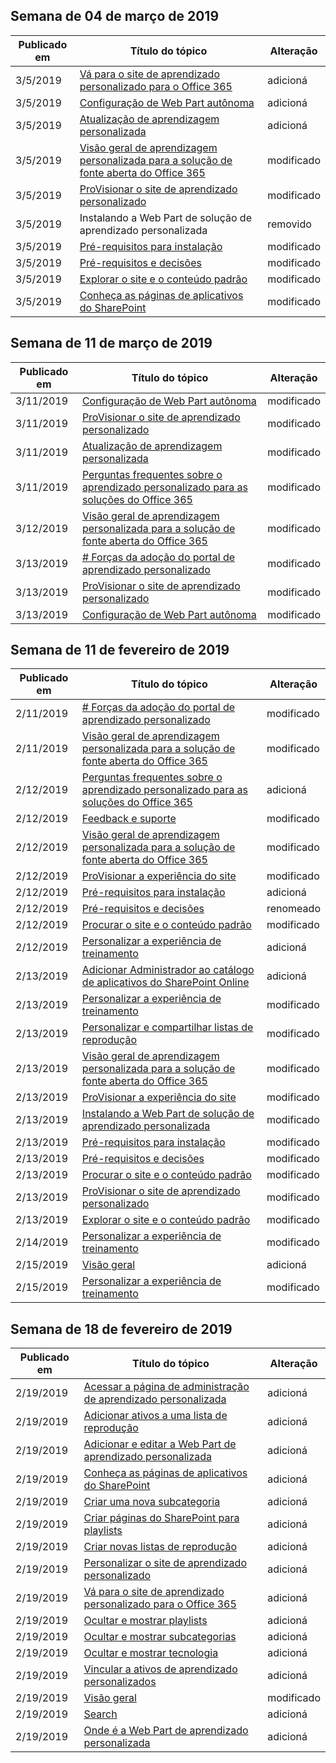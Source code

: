 <!-- This file is generated automatically each week. Changes made to this file will be overwritten.-->




## <a name="week-of-march-04-2019"></a>Semana de 04 de março de 2019


| Publicado em |Título do tópico | Alteração |
|------|------------|--------|
| 3/5/2019 | [Vá para o site de aprendizado personalizado para o Office 365](/Office365/CustomLearning/custom_addowners) | adicioná |
| 3/5/2019 | [Configuração de Web Part autônoma](/Office365/CustomLearning/custom_manualsetup) | adicioná |
| 3/5/2019 | [Atualização de aprendizagem personalizada](/Office365/CustomLearning/custom_upgrade) | adicioná |
| 3/5/2019 | [Visão geral de aprendizagem personalizada para a solução de fonte aberta do Office 365](/Office365/CustomLearning/index) | modificado |
| 3/5/2019 | [ProVisionar o site de aprendizado personalizado](/Office365/CustomLearning/installsitepackage) | modificado |
| 3/5/2019 | Instalando a Web Part de solução de aprendizado personalizada | removido |
| 3/5/2019 | [Pré-requisitos para instalação](/Office365/CustomLearning/prereqs) | modificado |
| 3/5/2019 | [Pré-requisitos e decisões](/Office365/CustomLearning/servicedecisions) | modificado |
| 3/5/2019 | [Explorar o site e o conteúdo padrão](/Office365/CustomLearning/sitecontent) | modificado |
| 3/5/2019 | [Conheça as páginas de aplicativos do SharePoint](/Office365/CustomLearning/custom_apppages) | modificado |


## <a name="week-of-march-11-2019"></a>Semana de 11 de março de 2019


| Publicado em |Título do tópico | Alteração |
|------|------------|--------|
| 3/11/2019 | [Configuração de Web Part autônoma](/Office365/CustomLearning/custom_manualsetup) | modificado |
| 3/11/2019 | [ProVisionar o site de aprendizado personalizado](/Office365/CustomLearning/custom_provision) | modificado |
| 3/11/2019 | [Atualização de aprendizagem personalizada](/Office365/CustomLearning/custom_upgrade) | modificado |
| 3/11/2019 | [Perguntas frequentes sobre o aprendizado personalizado para as soluções do Office 365](/Office365/CustomLearning/faq) | modificado |
| 3/12/2019 | [Visão geral de aprendizagem personalizada para a solução de fonte aberta do Office 365](/Office365/CustomLearning/index) | modificado |
| 3/13/2019 | [# Forças da adoção do portal de aprendizado personalizado](/Office365/CustomLearning/driveadoption) | modificado |
| 3/13/2019 | [ProVisionar o site de aprendizado personalizado](/Office365/CustomLearning/custom_provision) | modificado |
| 3/13/2019 | [Configuração de Web Part autônoma](/Office365/CustomLearning/custom_manualsetup) | modificado |


## <a name="week-of-february-11-2019"></a>Semana de 11 de fevereiro de 2019


| Publicado em |Título do tópico | Alteração |
|------|------------|--------|
| 2/11/2019 | [# Forças da adoção do portal de aprendizado personalizado](/Office365/CustomLearning/driveadoption) | modificado |
| 2/11/2019 | [Visão geral de aprendizagem personalizada para a solução de fonte aberta do Office 365](/Office365/CustomLearning/index) | modificado |
| 2/12/2019 | [Perguntas frequentes sobre o aprendizado personalizado para as soluções do Office 365](/Office365/CustomLearning/faq) | adicioná |
| 2/12/2019 | [Feedback e suporte](/Office365/CustomLearning/feedback) | modificado |
| 2/12/2019 | [Visão geral de aprendizagem personalizada para a solução de fonte aberta do Office 365](/Office365/CustomLearning/index) | modificado |
| 2/12/2019 | [ProVisionar a experiência do site](/Office365/CustomLearning/installsitepackage) | modificado |
| 2/12/2019 | [Pré-requisitos para instalação](/Office365/CustomLearning/prereqs) | adicioná |
| 2/12/2019 | [Pré-requisitos e decisões](/Office365/CustomLearning/servicedecisions) | renomeado |
| 2/12/2019 | [Procurar o site e o conteúdo padrão](/Office365/CustomLearning/sitecontent) | modificado |
| 2/12/2019 | [Personalizar a experiência de treinamento](/Office365/CustomLearning/sitesetup) | adicioná |
| 2/13/2019 | [Adicionar Administrador ao catálogo de aplicativos do SharePoint Online](/Office365/CustomLearning/addappadmin) | adicioná |
| 2/13/2019 | [Personalizar a experiência de treinamento](/Office365/CustomLearning/customization) | modificado |
| 2/13/2019 | [Personalizar e compartilhar listas de reprodução](/Office365/CustomLearning/customplaylist) | modificado |
| 2/13/2019 | [Visão geral de aprendizagem personalizada para a solução de fonte aberta do Office 365](/Office365/CustomLearning/index) | modificado |
| 2/13/2019 | [ProVisionar a experiência do site](/Office365/CustomLearning/installsitepackage) | modificado |
| 2/13/2019 | [Instalando a Web Part de solução de aprendizado personalizada](/Office365/CustomLearning/installwebpart) | modificado |
| 2/13/2019 | [Pré-requisitos para instalação](/Office365/CustomLearning/prereqs) | modificado |
| 2/13/2019 | [Pré-requisitos e decisões](/Office365/CustomLearning/servicedecisions) | modificado |
| 2/13/2019 | [Procurar o site e o conteúdo padrão](/Office365/CustomLearning/sitecontent) | modificado |
| 2/13/2019 | [ProVisionar o site de aprendizado personalizado](/Office365/CustomLearning/installsitepackage) | modificado |
| 2/13/2019 | [Explorar o site e o conteúdo padrão](/Office365/CustomLearning/sitecontent) | modificado |
| 2/14/2019 | [Personalizar a experiência de treinamento](/Office365/CustomLearning/customization) | modificado |
| 2/15/2019 | [Visão geral](/Office365/CustomLearning/custom_overview) | adicioná |
| 2/15/2019 | [Personalizar a experiência de treinamento](/Office365/CustomLearning/customization) | modificado |


## <a name="week-of-february-18-2019"></a>Semana de 18 de fevereiro de 2019


| Publicado em |Título do tópico | Alteração |
|------|------------|--------|
| 2/19/2019 | [Acessar a página de administração de aprendizado personalizada](/Office365/CustomLearning/custom_accessadmin) | adicioná |
| 2/19/2019 | [Adicionar ativos a uma lista de reprodução](/Office365/CustomLearning/custom_addassets) | adicioná |
| 2/19/2019 | [Adicionar e editar a Web Part de aprendizado personalizada](/Office365/CustomLearning/custom_addwebpart) | adicioná |
| 2/19/2019 | [Conheça as páginas de aplicativos do SharePoint](/Office365/CustomLearning/custom_apppages) | adicioná |
| 2/19/2019 | [Criar uma nova subcategoria](/Office365/CustomLearning/custom_createnewcat) | adicioná |
| 2/19/2019 | [Criar páginas do SharePoint para playlists](/Office365/CustomLearning/custom_createnewpage) | adicioná |
| 2/19/2019 | [Criar novas listas de reprodução](/Office365/CustomLearning/custom_createnewplaylist) | adicioná |
| 2/19/2019 | [Personalizar o site de aprendizado personalizado](/Office365/CustomLearning/custom_edithelp) | adicioná |
| 2/19/2019 | [Vá para o site de aprendizado personalizado para o Office 365](/Office365/CustomLearning/custom_goto) | adicioná |
| 2/19/2019 | [Ocultar e mostrar playlists](/Office365/CustomLearning/custom_hideshowplaylists) | adicioná |
| 2/19/2019 | [Ocultar e mostrar subcategorias](/Office365/CustomLearning/custom_hideshowsub) | adicioná |
| 2/19/2019 | [Ocultar e mostrar tecnologia](/Office365/CustomLearning/custom_hideshowtech) | adicioná |
| 2/19/2019 | [Vincular a ativos de aprendizado personalizados](/Office365/CustomLearning/custom_linking) | adicioná |
| 2/19/2019 | [Visão geral](/Office365/CustomLearning/custom_overview) | modificado |
| 2/19/2019 | [Search](/Office365/CustomLearning/custom_search) | adicioná |
| 2/19/2019 | [Onde é a Web Part de aprendizado personalizada](/Office365/CustomLearning/custom_whereiswebpart) | adicioná |
